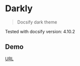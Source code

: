 # Darkly

> Docsify dark theme

Tested with docsify version: 4.10.2

## Demo
[URL](https://sushantrahate.github.io/docsify-darkly/#/)
